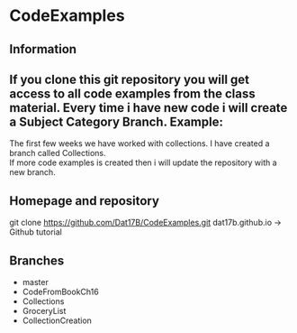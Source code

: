 # CodeExamples

Information
-
If you clone this git repository you will get access to all code examples from the class material.
Every time i have new code i will create a Subject Category Branch.
Example:
-
The first few weeks we have worked with collections. I have created a branch called Collections.<br>
If more code examples is created then i will update the repository with a new branch.

Homepage and repository
-
git clone https://github.com/Dat17B/CodeExamples.git
dat17b.github.io -> Github tutorial

Branches
-
- master
- CodeFromBookCh16
- Collections
- GroceryList
- CollectionCreation
